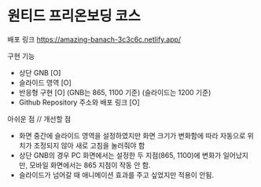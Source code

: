 # 원티드 프리온보딩 코스

배포 링크
https://amazing-banach-3c3c6c.netlify.app/


 구현 기능
-  상단 GNB [O] 
-  슬라이드 영역 [O] 
-  반응형 구현 [O] (GNB는 865, 1100 기준) (슬라이드는 1200 기준)
-  Github Repository 주소와 배포 링크 [O]

 아쉬운 점 // 개선할 점
-  화면 중간에 슬라이드 영역을 설정하였지만 화면 크기가 변화함에 따라 자동으로 위치가 조정되지 않아 새로 고침을 눌러줘야 함 
-  상단 GNB의 경우 PC 화면에서는 설정한 두 지점(865, 1100)에 변화가 일어났지만, 모바일 화면에서는 865 지점이 작동 안 함.
-  슬라이드가 넘어갈 때 애니메이션 효과를 주고 싶었지만 적용이 안됨. 
